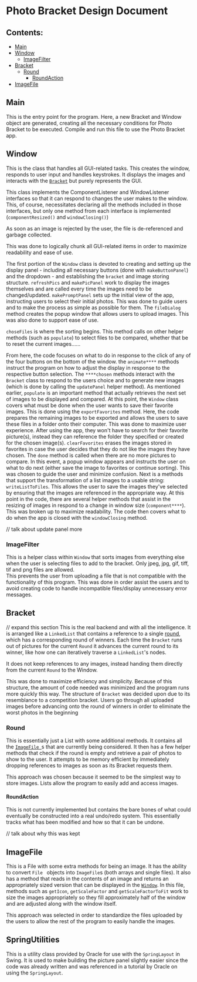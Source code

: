 # Photo Bracket Design Document

## Contents:
* [Main](#main)
* [Window](#window)
    * [ImageFilter](#imagefilter)
* [Bracket](#bracket)
    * [Round](#round)
        * [RoundAction](#roundaction)
* [ImageFile](#imagefile)

## Main
This is the entry point for the program. Here, a new Bracket and Window object are
generated, creating all the necessary conditions for Photo Bracket to be executed. Compile and run
this file to use the Photo Bracket app.

## Window
This is the class that handles all GUI-related tasks. This creates the window, responds to user
input and handles keystrokes. It displays the images and interacts with the [`Bracket`](#bracket)
but purely represents the GUI.

This class implements the ComponentListener and WindowListener interfaces so that it can respond to
changes the user makes to the window. This, of course, necessitates declaring all the methods
included in those interfaces, but only one method from each interface is implemented
(`componentResized()` and `windowClosing()`)

As soon as an image is rejected by the user, the file is de-referenced and garbage collected.

This was done to logically chunk all GUI-related items in order to maximize readability and ease
of use.

The first portion of the `Window` class is devoted to creating and setting up the display panel -
including all necessary buttons (done with `makeButtonPanel`) and the dropdown - and establishing
the `bracket` and image storing structure. `refreshPics` and `makePicPanel` work to display the
images themselves and are called every time the images need to be changed/updated.
`makePromptPanel` sets up the initial view of the app, instructing users to select their initial
photos. This was done to guide users and to make the process as simple as possible for them. The
`fileDialog` method creates the popup window that allows users to upload images. This was also done
to support ease of use.

`choseFiles` is where the sorting begins. This method calls on other helper methods (such as
`populate`) to select files to be compared, whether that be to reset the current images......

From here, the code focuses on what to do in response to the click of any of the four buttons on
the bottom of the window. the `animate****` methods instruct the program on how to adjust the
display in response to the respective button selection. The `****chosen` methods interact with the
`Bracket` class to respond to the users choice and to generate new images (which is done by calling
the `updatePanel` helper method). As mentioned earlier, `populate` is an important method that
actually retrieves the next set of images to be displayed and compared. At this point, the `Window`
class covers what must be done when the user wants to save their favorite images. This is done
using the `exportFavorites` method. Here, the code prepares the remaining images to be exported and
allows the users to save these files in a folder onto their computer. This was done to maximize
user experience. After using the app, they won't have to search for their favorite picture(s),
instead they can reference the folder they specified or created for the chosen image(s).
`clearFavorites` erases the images stored in favorites in case the user decides that they do not
like the images they have chosen. The `done` method is called when there are no more pictures to
compare. In this event, a popup window appears and instructs the user on what to do next (either
save the image to favorites or continue sorting). This was chosen to guide the user and minimize
confusion. Next is a methods that support the transformation of a list images to a usable string:
`writeListToFiles`. This allows the user to save the images they've selected by ensuring that the
images are referenced in the appropriate way. At this point in the code, there are several helper
methods that assist in the resizing of images in respond to a change in window size
(`component****`). This was broken up to maximize readability. The code then covers what to do when
the app is closed with the `windowClosing` method.

// talk about update panel more

### ImageFilter
This is a helper class within `Window` that sorts images from everything else when the user is
selecting files to add to the bracket. Only jpeg, jpg, gif, tiff, tif and png files are allowed.  
This prevents the user from uploading a file that is not compatible with the functionality of this
program. This was done in order assist the users and to avoid creating code to handle incompatible
files/display unnecessary error messages.

## Bracket
// expand this section
This is the real backend and with all the intelligence. It is arranged like a `LinkedList` that
contains a reference to a single [round](#round), which has a corresponding round of winners. Each
time the `Bracket` runs out of pictures for the current `Round` it advances the current round to
its winner, like how one can iteratively traverse a `LinkedList`'s nodes.

It does not keep references to any images, instead handing them directly from the current
`Round` to the Window.

This was done to maximize efficiency and simplicity. Because of this structure, the amount of
code needed was minimized and the program runs more quickly this way. The structure of `Bracket`
was decided upon due to its resemblance to a competition bracket. Users go through all uploaded
images before advancing onto the round of winners in order to eliminate the worst photos in the
beginning

### Round
This is essentially just a List with some additional methods. It contains all the [`ImageFile
`](#imagefile)s that
are currently being considered. It then has a few helper methods that check if the round is
empty and retrieve a pair of photos to show to the user. It attempts to be memory efficient by
immediately dropping references to images as soon as its Bracket requests them.

This approach was chosen because it seemed to be the simplest way to store images. Lists allow
the program to easily add and access images.

#### RoundAction
This is not currently implemented but contains the bare bones of what could eventually be
constructed into a real undo/redo system. This essentially tracks what has been modified and how
so that it can be undone.

// talk about why this was kept

## ImageFile
This is a File with some extra methods for being an image. It has the ability to convert `File
` objects into `ImageFile`s (both arrays and single files). It also has a method that reads in the
contents of an image and returns an appropriately sized version that can be displayed in the
[`Window`](#window). In this file, methods such as `getIcon`, `getScaleFactor` and
`getScaleFactorToFit` work to size the images appropriately so they fill approximately half of the
window and are adjusted along with the window itself.

This approach was selected in order to standardize the files uploaded by the users to allow the
rest of the program to easily handle the images.

## SpringUtilities
This is a utility class provided by Oracle for use with the `SpringLayout` in Swing. It is used to 
make building the picture panel slightly easier since the code was already written and was 
referenced in a tutorial by Oracle on using the `SpringLayout`.
